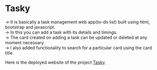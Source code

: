 # Tasky
  -> It is basically a task management web app(to-do list) built using html, bootstrap and javascript.<br />
  -> In this you can add a task with its details and timings.<br />
  -> The card created on adding a task can be updated or deleted at any moment necessary.<br />
  -> I also added functionality to search for a particular card using the card title.<br />
  
 Here is the deployed website of the project [Tasky](https://siddharthiiitdmj.github.io/Tasky/).
